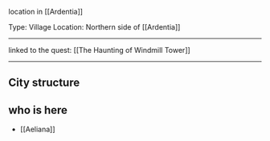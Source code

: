 location in [[Ardentia]]


Type: Village
Location: Northern side of [[Ardentia]]

---

linked to the quest: [[The Haunting of Windmill Tower]]

---
## City structure

## 
## who is here

- [[Aeliana]]

